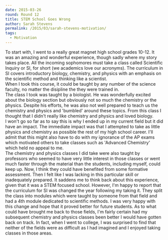 ```yaml
---
date: 2015-03-26
round: Round 12
title: STEM School Goes Wrong
author: Sarah Stevens
permalink: /2015/03/sarah-stevens-motivation/
tags:
  - Motivation
---
```


To start with, I went to a really great magnet high school grades 10-12.  It was an amazing and wonderful experience, 
though sadly where my story takes place.  All the incoming sophomores must take a class called Scientific Inquiry or SI, 
for short (we academics love our acronyms).  The curriculum in SI covers introductory biology, chemistry, and physics with 
an emphasis on the scientific method and thinking like a scientist.  
When I took this course, it could be taught by any number of the science faculty, no matter the disipline the they were trained in.  
The class I took was taught by a biologist.  He was wonderfully excited about the biology section but obviously not so much the 
chemistry or the physics.  Despite his efforts, he was also not well prepared to teach us the chemistry and physics and 'bumbled' 
around these topics.  From this class I thought that I didn't really like chemistry and physics and loved biology.  
I won't go so far as to say this is why I ended up in my current field but it did have an impact.  The immediate impact was that 
I attempted to take as little physics and chemistry as possible the rest of my high school career.  I'll admit that this might also 
have to do with my ignorance of the AP exams which motivated others to take classes such as 'Advanced Chemistry' which held no 
appeal to me.  
The chemistry and physics classes I did take were also taught by professors who seemed to have very little interest in those classes 
or went much faster through the material than the students, including myself, could keep up.  Now, I think they could have benefited 
from some formative assessment.  Then I felt like I was lacking in this particular skill or inadequately prepared.  It saddens me 
to think back about this experience, given that it was a STEM focused school.  However, I'm happy to report that the curriculum 
for SI was changed the year following my taking it.  They split the class into modules which were taught by someone from that 
field and had a 4th module dedicated to scientific methods.  I was very happy with this change and hope that it proved better 
for future students.
As to what could have brought me back to those fields, I'm fairly certain had my subsequent chemistry and physics classes been better 
I would have gotten back on track.  In fact, when I went to college, I was surprised to find that neither of the fields were as 
difficult as I had imagined and I enjoyed taking classes in those areas.

